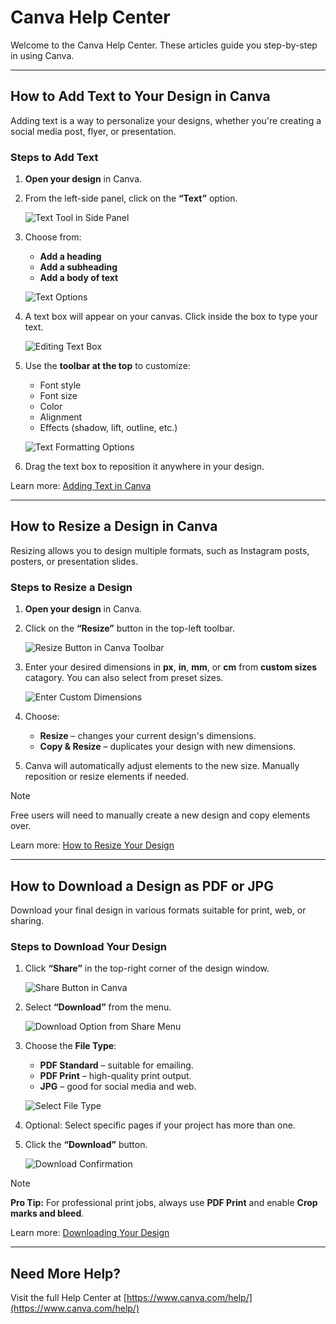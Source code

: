 # Canva Help Center

Welcome to the Canva Help Center. These articles guide you step-by-step in using Canva.

---

## How to Add Text to Your Design in Canva

Adding text is a way to personalize your designs, whether you're creating a social media post, flyer, or presentation.

### Steps to Add Text

1. **Open your design** in Canva.

2. From the left-side panel, click on the **“Text”** option.

   ![Text Tool in Side Panel](https://example.com/images/text-tool.png)

3. Choose from:
   - **Add a heading**
   - **Add a subheading**
   - **Add a body of text**

   ![Text Options](https://example.com/images/text-options.png)

4. A text box will appear on your canvas. Click inside the box to type your text.

   ![Editing Text Box](https://example.com/images/edit-text.png)

5. Use the **toolbar at the top** to customize:
   - Font style  
   - Font size  
   - Color  
   - Alignment  
   - Effects (shadow, lift, outline, etc.)

   ![Text Formatting Options](https://example.com/images/text-formatting.png)

6. Drag the text box to reposition it anywhere in your design.

Learn more: [Adding Text in Canva](https://www.canva.com/help/article/adding-text-to-designs)

---

## How to Resize a Design in Canva

Resizing allows you to design multiple formats, such as Instagram posts, posters, or presentation slides.

### Steps to Resize a Design

1. **Open your design** in Canva.

2. Click on the **“Resize”** button in the top-left toolbar.

   ![Resize Button in Canva Toolbar](https://example.com/images/resize-button.png)

3. Enter your desired dimensions in **px**, **in**, **mm**, or **cm** from **custom sizes** catagory. You can also select from preset sizes.

   ![Enter Custom Dimensions](https://example.com/images/custom-dimensions.png)

4. Choose:
   - **Resize** – changes your current design's dimensions.
   - **Copy & Resize** – duplicates your design with new dimensions.

5. Canva will automatically adjust elements to the new size. Manually reposition or resize elements if needed.

> [!NOTE]
> Free users will need to manually create a new design and copy elements over.

Learn more: [How to Resize Your Design](https://www.canva.com/help/article/how-to-resize-your-design)

---

## How to Download a Design as PDF or JPG

Download your final design in various formats suitable for print, web, or sharing.

### Steps to Download Your Design

1. Click **“Share”** in the top-right corner of the design window.

   ![Share Button in Canva](https://example.com/images/share-button.png)

2. Select **“Download”** from the menu.

   ![Download Option from Share Menu](https://example.com/images/download-option.png)

3. Choose the **File Type**:
   - **PDF Standard** – suitable for emailing.
   - **PDF Print** – high-quality print output.
   - **JPG** – good for social media and web.

   ![Select File Type](https://example.com/images/select-file-type.png)

4. Optional: Select specific pages if your project has more than one.

5. Click the **“Download”** button.

   ![Download Confirmation](https://example.com/images/download-confirmation.png)

> [!NOTE]
> **Pro Tip:** For professional print jobs, always use **PDF Print** and enable **Crop marks and bleed**.

Learn more: [Downloading Your Design](https://www.canva.com/help/article/downloading-your-design)

---

## Need More Help?

Visit the full Help Center at [https://www.canva.com/help/](https://www.canva.com/help/)
